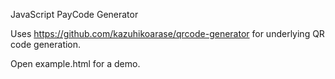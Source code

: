 JavaScript PayCode Generator

Uses https://github.com/kazuhikoarase/qrcode-generator for underlying QR code generation.

Open example.html for a demo. 